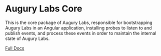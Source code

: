 # Augury Labs Core

This is the core package of Augury Labs, responsible for bootstrapping Augury Labs in
an Angular application, installing probes to listen to and publish events, and process
these events in order to maintain the internal state of Augury Labs.

[Full Docs](https://github.com/rangle/augury-labs/blob/master/README.md)
